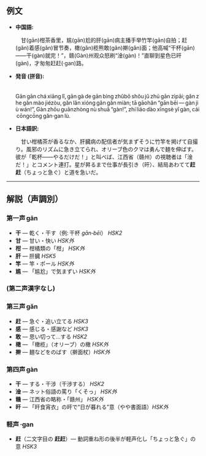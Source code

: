 ## 例文

* **中国語:**

  　甘(gān)柑茶香里，尴(gān)尬的肝(gān)病主播手举竹竿(gān)自拍；赶(gǎn)着感(gǎn)冒节奏，橄(gǎn)榄熊敢(gǎn)擀(gǎn)面；他高喊“干杯(gān)——干(gàn)就完！”，赣(Gàn)州观众怒刷“淦(gàn)！”直聊到星色已旰(gàn)，才匆匆赶赶(·gan)路。

* **発音 (拼音):**

  　Gān gān chá xiāng lǐ, gān gà de gān bìng zhǔbō shǒu jǔ zhú gān zìpāi; gǎn zhe gǎn mào jiézòu, gǎn lǎn xióng gǎn gǎn miàn; tā gāohǎn “gān bēi — gàn jiù wán!”, Gàn zhōu guānzhòng nù shuā “gàn!”, zhí liáo dào xīngsè yǐ gàn, cái cōngcōng gǎn·gan lù.

* **日本語訳:**

  　甘い柑橘茶が香るなか、肝臓病の配信者が気まずそうに竹竿を掲げて自撮り。風邪のリズムに急き立てられ、オリーブ色のクマは勇んで麺を伸ばす。彼が「乾杯――やるだけだ！」と叫べば、江西省（赣州）の視聴者は「淦だ！」とコメント連打。星が昇るまで仕事が長引き（旰）、結局あわてて**赶赶**（ちょっと急ぐ）と道を急いだ。

---

## 解説（声調別）

### 第一声 gān

* **干** — 乾く・干す（例: 干杯 *gān‑bēi*） *HSK2*
* **甘** — 甘い・快い *HSK外*
* **柑** — 柑橘類の「柑」 *HSK外*
* **肝** — 肝臓 *HSK5*
* **竿** — 竿・ポール *HSK外*
* **尴** — 「尴尬」で気まずい *HSK外*

### (第二声漢字なし)

### 第三声 gǎn

* **赶** — 急ぐ・追い立てる *HSK3*
* **感** — 感じる・感謝など *HSK3*
* **敢** — 思い切って…する *HSK2*
* **橄** — 「橄榄」（オリーブ）の橄 *HSK外*
* **擀** — 麺などをのばす（擀面杖）*HSK外*

### 第四声 gàn

* **干** — する・干涉（干渉する） *HSK2*
* **淦** — ネット俗語の罵り「くそっ」 *HSK外*
* **赣** — 江西省の略称・「赣州」 *HSK外*
* **旰** — 「旰食宵衣」の旰で“日が暮れる”意（やや書面語）*HSK外*

### 軽声 ·gan

* **赶**（二文字目の **赶赶**）— 動詞重ね形の後半が軽声化し「ちょっと急ぐ」の意 *HSK3*
